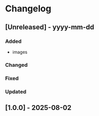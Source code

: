 # Changelog
## [Unreleased] - yyyy-mm-dd

### Added
- images

### Changed

### Fixed

### Updated

## [1.0.0] - 2025-08-02
